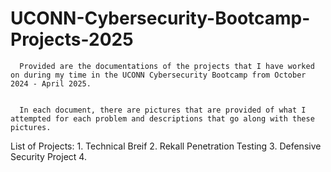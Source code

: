 # UCONN-Cybersecurity-Bootcamp-Projects-2025

      Provided are the documentations of the projects that I have worked on during my time in the UCONN Cybersecurity Bootcamp from October 2024 - April 2025. 
      
      
      In each document, there are pictures that are provided of what I attempted for each problem and descriptions that go along with these pictures.


  List of Projects:
      1. Technical Breif
      2. Rekall Penetration Testing
      3. Defensive Security Project
      4.
